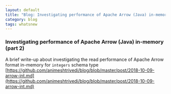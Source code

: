 ```yaml
---
layout: default
title: "Blog: Investigating performance of Apache Arrow (Java) in-memory (p2)"
category: blog
tags: whatsnew
---
```

### Investigating performance of Apache Arrow (Java) in-memory (part 2) 
A brief write-up about investigating the read performance of
Apache Arrow format in-memory for `integers` schema type
[https://github.com/animeshtrivedi/blog/blob/master/post/2018-10-09-arrow-int.md](https://github.com/animeshtrivedi/blog/blob/master/post/2018-10-09-arrow-int.md)
